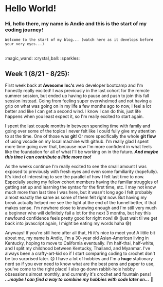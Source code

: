 # Hello World!
### Hi, hello there, my name is Andie and this is the start of my coding journey!
    Welcome to the start of my blog... (watch here as it develops before your very eyes...)

<br>
:magic_wand: :crystal_ball: :sparkles:
<br>

## Week 1 (8/21 - 8/25):
First week back at **Awesome Inc's** web developer bootcamp and I'm honestly really excited! I was previously in the last cohort for the remote summer session, but ended up having to pause and push to join this fall session instead. Going from feeling super overwhelmed and not having a grip on what was going on in my life a few months ago to now, I feel a lot better and like I can get a second wind. I know I can do this, just life happens when you least expect it, so I'm really excited to start again.

I spent the last couple months in between spending time with family and going over some of the topics I never felt like I could fully give my attention to at the time. One of those was **git**! Or more specifically the whole **git flow** of using vscode on my local machine with github. I'm really glad I spent more time going over that, because now I'm more confident in what feels like the foundation for all of what I'll be working on in the future. ***And maybe this time I can contribute a little more too!***

As the weeks continue I'm really excited to see the small amount I was exposed to previously with fresh eyes and even some familiarity (hopefully). It's kind of interesting to see the parallel of how I felt last time to now. Especially seeing my fellow cohort members having the familiar struggles of getting set up and learning the syntax for the first time, etc. I may not know much more than last time I was here, but it wasn't long ago I felt probably almost exactly the same as some of them felt right now. But having my break actually helped me see the light at the end of the tunnel better, if that makes sense. I'm nowhere close to knowing enough and I'm still very much a beginner who will definitely fail a lot for the next 3 months, but hey this newfound confidence feels pretty good for right now! :smile: (just wait til we get back into javascript again, I might be eating my words haha :sweat_smile:)

Anyways! If you're still here after all that, Hi it's nice to meet you! A little bit about me, my name is Andie, I'm a 30-year old Asian-American living in Kentucky, hoping to move to California eventually. I'm half-thai, half-white, and I split my childhood between Kentucky, Thailand, and Myanmar. I've always been a crafty-art-kid so if I start comparing coding to crochet don't be too surprised later. :smile: I have a lot of hobbies and I'm a **huge** stationary nerd so if you ever need to know what are the best pens and paper to use, you've come to the right place! I also go down rabbit-hole hobby obsessions almost monthly, and currently it's crochet and fountain pens! ***...maybe I can find a way to combine my hobbies with code later on...*** :thinking:
